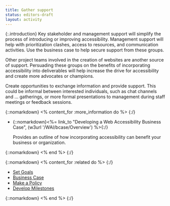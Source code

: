 ```yaml
---
title: Gather support
status: editors-draft
layout: activity
---
```


{:.introduction}
Key stakeholder and management support will simplify the process of introducing or improving accessibility. Management support will help with prioritization clashes, access to resources, and communication activities. Use the business case to help secure support from these groups.

Other project teams involved in the creation of websites are another source of support. Persuading these groups on the benefits of incorporating accessibility into deliverables will help increase the drive for accessibility and create more advocates or champions.

Create opportunities to exchange information and provide support. This could be informal between interested individuals, such as chat channels and &hellip; gatherings, or more formal presentations to management during staff meetings or feedback sessions.

{::nomarkdown}
<% content_for :more_information do %>
{:/}

* {::nomarkdown}<%= link_to "Developing a Web Accessibility Business Case", (w3url '/WAI/bcase/Overview') %>{:/}

  Provides an outline of how incorporating accessibility can benefit your business or organization.
  
{::nomarkdown}
<% end %>
{:/}

{::nomarkdown}
<% content_for :related do %>
{:/}

* [Set Goals](set_goals.html)
* [Business Case](business_case.html)
* [Make a Policy](../plan/make_a_policy.html)
* [Develop Milestones](../plan/develop_milestones.html)

{::nomarkdown}
<% end %>
{:/}
